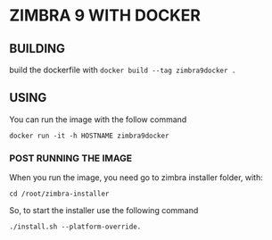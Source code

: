 # ZIMBRA 9 WITH DOCKER
## BUILDING
build the dockerfile with
```docker build --tag zimbra9docker .```

## USING
You can run the image with the follow command

```docker run -it -h HOSTNAME zimbra9docker```

### POST RUNNING THE IMAGE
When you run the image, you need go to zimbra installer folder, with:
```
cd /root/zimbra-installer
```
So, to start the installer use the following command
```
./install.sh --platform-override.
```
